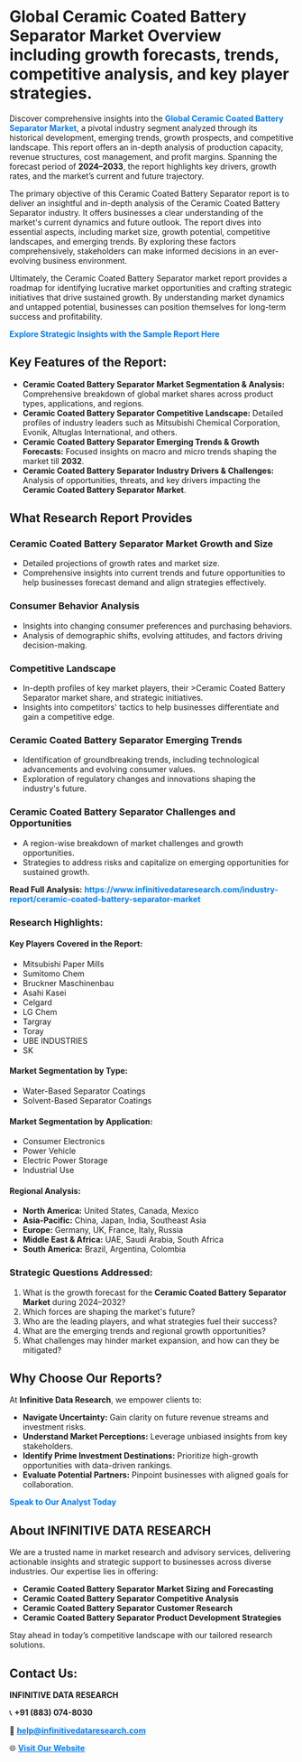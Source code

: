 <h1>Global Ceramic Coated Battery Separator Market Overview including growth forecasts, trends, competitive analysis, and key player strategies.</h1>
<p>
Discover comprehensive insights into the 
<a href="https://www.infinitivedataresearch.com/industry-report/ceramic-coated-battery-separator-market" rel="dofollow" style="color: #007BFF; text-decoration: none;"><strong>Global Ceramic Coated Battery Separator Market</strong></a>, a pivotal industry segment analyzed through its historical development, emerging trends, growth prospects, and competitive landscape. This report offers an in-depth analysis of production capacity, revenue structures, cost management, and profit margins. Spanning the forecast period of <strong>2024–2033</strong>, the report highlights key drivers, growth rates, and the market’s current and future trajectory.
</p>
<p>
The primary objective of this Ceramic Coated Battery Separator report is to deliver an insightful and in-depth analysis of the Ceramic Coated Battery Separator industry. It offers businesses a clear understanding of the market's current dynamics and future outlook. The report dives into essential aspects, including market size, growth potential, competitive landscapes, and emerging trends. By exploring these factors comprehensively, stakeholders can make informed decisions in an ever-evolving business environment.
</p>
<p>
Ultimately, the Ceramic Coated Battery Separator market report provides a roadmap for identifying lucrative market opportunities and crafting strategic initiatives that drive sustained growth. By understanding market dynamics and untapped potential, businesses can position themselves for long-term success and profitability.
</p>
<p>
<a href="https://www.infinitivedataresearch.com/request-sample/reportId=106014" style="color: #007BFF; text-decoration: none;"><strong>Explore Strategic Insights with the Sample Report Here</strong></a>
</p>

<h2>Key Features of the Report:</h2>
<ul>
<li><strong>Ceramic Coated Battery Separator Market Segmentation & Analysis:</strong> Comprehensive breakdown of global market shares across product types, applications, and regions.</li>
<li><strong>Ceramic Coated Battery Separator Competitive Landscape:</strong> Detailed profiles of industry leaders such as Mitsubishi Chemical Corporation, Evonik, Altuglas International, and others.</li>
<li><strong>Ceramic Coated Battery Separator Emerging Trends & Growth Forecasts:</strong> Focused insights on macro and micro trends shaping the market till <strong>2032</strong>.</li>
<li><strong>Ceramic Coated Battery Separator Industry Drivers & Challenges:</strong> Analysis of opportunities, threats, and key drivers impacting the <strong>Ceramic Coated Battery Separator Market</strong>.</li>
</ul>

<h2>What Research Report Provides</h2>
<h3>Ceramic Coated Battery Separator Market Growth and Size</h3>
<ul>
<li>Detailed projections of growth rates and market size.</li>
<li>Comprehensive insights into current trends and future opportunities to help businesses forecast demand and align strategies effectively.</li>
</ul>

<h3>Consumer Behavior Analysis</h3>
<ul>
<li>Insights into changing consumer preferences and purchasing behaviors.</li>
<li>Analysis of demographic shifts, evolving attitudes, and factors driving decision-making.</li>
</ul>

<h3>Competitive Landscape</h3>
<ul>
<li>In-depth profiles of key market players, their >Ceramic Coated Battery Separator market share, and strategic initiatives.</li>
<li>Insights into competitors' tactics to help businesses differentiate and gain a competitive edge.</li>
</ul>

<h3>Ceramic Coated Battery Separator Emerging Trends</h3>
<ul>
<li>Identification of groundbreaking trends, including technological advancements and evolving consumer values.</li>
<li>Exploration of regulatory changes and innovations shaping the industry's future.</li>
</ul>

<h3>Ceramic Coated Battery Separator Challenges and Opportunities</h3>
<ul>
<li>A region-wise breakdown of market challenges and growth opportunities.</li>
<li>Strategies to address risks and capitalize on emerging opportunities for sustained growth.</li>
</ul>
<p><strong>Read Full Analysis:</strong> <a href="https://www.infinitivedataresearch.com/industry-report/ceramic-coated-battery-separator-market" rel="dofollow" style="color: #007BFF; text-decoration: none;"><strong>https://www.infinitivedataresearch.com/industry-report/ceramic-coated-battery-separator-market</strong></a></p>
<h3>Research Highlights:</h3>
<h4>Key Players Covered in the Report:</h4>
<ul><li>Mitsubishi Paper Mills</li><li>Sumitomo Chem</li><li>Bruckner Maschinenbau</li><li>Asahi Kasei</li><li>Celgard</li><li>LG Chem</li><li>Targray</li><li>Toray</li><li>UBE INDUSTRIES</li><li>SK</li></ul>
<h4>Market Segmentation by Type:</h4>
<ul><li>Water-Based Separator Coatings</li><li>Solvent-Based Separator Coatings</li></ul>
<h4>Market Segmentation by Application:</h4>
<ul><li>Consumer Electronics</li><li>Power Vehicle</li><li>Electric Power Storage</li><li>Industrial Use</li></ul>

<h4>Regional Analysis:</h4>
<ul>
<li><strong>North America:</strong> United States, Canada, Mexico</li>
<li><strong>Asia-Pacific:</strong> China, Japan, India, Southeast Asia</li>
<li><strong>Europe:</strong> Germany, UK, France, Italy, Russia</li>
<li><strong>Middle East & Africa:</strong> UAE, Saudi Arabia, South Africa</li>
<li><strong>South America:</strong> Brazil, Argentina, Colombia</li>
</ul>

<h3>Strategic Questions Addressed:</h3>
<ol>
<li>What is the growth forecast for the <strong>Ceramic Coated Battery Separator Market</strong> during 2024–2032?</li>
<li>Which forces are shaping the market's future?</li>
<li>Who are the leading players, and what strategies fuel their success?</li>
<li>What are the emerging trends and regional growth opportunities?</li>
<li>What challenges may hinder market expansion, and how can they be mitigated?</li>
</ol>

<h2>Why Choose Our Reports?</h2>
<p>At <strong>Infinitive Data Research</strong>, we empower clients to:</p>
<ul>
<li><strong>Navigate Uncertainty:</strong> Gain clarity on future revenue streams and investment risks.</li>
<li><strong>Understand Market Perceptions:</strong> Leverage unbiased insights from key stakeholders.</li>
<li><strong>Identify Prime Investment Destinations:</strong> Prioritize high-growth opportunities with data-driven rankings.</li>
<li><strong>Evaluate Potential Partners:</strong> Pinpoint businesses with aligned goals for collaboration.</li>
</ul>
<p><a href="https://www.infinitivedataresearch.com/industry-report/ceramic-coated-battery-separator-market" rel="dofollow" style="color: #007BFF; text-decoration: none;"><strong>Speak to Our Analyst Today</strong></a></p>

<h2>About INFINITIVE DATA RESEARCH</h2>
<p>We are a trusted name in market research and advisory services, delivering actionable insights and strategic support to businesses across diverse industries. Our expertise lies in offering:</p>
<ul>
<li><strong>Ceramic Coated Battery Separator Market Sizing and Forecasting</strong></li>
<li><strong>Ceramic Coated Battery Separator Competitive Analysis</strong></li>
<li><strong>Ceramic Coated Battery Separator Customer Research</strong></li>
<li><strong>Ceramic Coated Battery Separator Product Development Strategies</strong></li>
</ul>
<p>Stay ahead in today’s competitive landscape with our tailored research solutions.</p>

<h2>Contact Us:</h2>
<p><strong>INFINITIVE DATA RESEARCH</strong></p>
<p>📞 <strong>+91 (883) 074-8030</strong></p>
<p>📧 <strong><a href="mailto:help@infinitivedataresearch.com" style="color: #007BFF;">help@infinitivedataresearch.com</a></strong></p>
<p>🌐 <strong><a href="https://www.infinitivedataresearch.com" rel="dofollow" style="color: #007BFF;">Visit Our Website</a></strong></p>